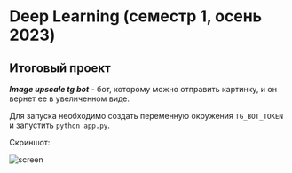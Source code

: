 # Deep Learning (семестр 1, осень 2023)
## Итоговый проект 
___Image upscale tg bot___ - бот, которому можно отправить картинку, и он вернет ее в увеличенном виде.

Для запуска необходимо создать переменную окружения `TG_BOT_TOKEN` и запустить `python app.py`.

Скриншот:

<img src="https://github.com/VeraKasianenko/VeraKasianenko/assets/112972833/7cd8a494-ebd2-449b-8a2d-887eba36a882" alt="screen">
